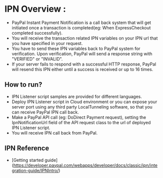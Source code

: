 # IPN Overview :

* PayPal Instant Payment Notification is a call back system that will get initiated once a transaction is completed(eg: When 
ExpressCheckout completed successfully).
* You will receive the transaction related IPN variables on your IPN url that you have specified in your request.
*  You have to send these IPN variables back to PayPal system for verification. Upon verification, PayPal will send
a response string with "VERIFIED" or "INVALID".
* If your server fails to respond with a successful HTTP response, PayPal will resend this IPN either until a success is received or up to 16 times.

## How to run?

* IPN Listener script samples are provided for different languages.
* Deploy IPN Listener script in Cloud environment or you can expose your server port using any third party LocalTunneling software, so that you can receive PayPal IPN call back.
* Make a PayPal API call (eg: DoDirect Payment request), setting the IpnNotificationUrl field of the API request class to the url of deployed IPN Listener script.
* You will receive IPN call back from PayPal.
    
## IPN Reference

* [Getting started guide] (https://developer.paypal.com/webapps/developer/docs/classic/ipn/integration-guide/IPNIntro/)
